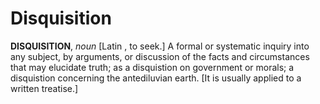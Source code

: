 # Disquisition

**DISQUISITION**, _noun_ \[Latin , to seek.\] A formal or systematic inquiry into any subject, by arguments, or discussion of the facts and circumstances that may elucidate truth; as a disquistion on government or morals; a disquistion concerning the antediluvian earth. \[It is usually applied to a written treatise.\]